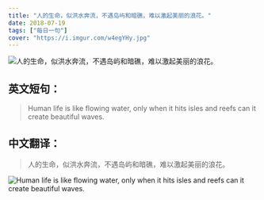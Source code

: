 ```yaml
---
title: "人的生命，似洪水奔流，不遇岛屿和暗礁，难以激起美丽的浪花。"
date: 2018-07-19
tags: ["每日一句"]
cover: "https://i.imgur.com/w4egYHy.jpg"
---
```


![人的生命，似洪水奔流，不遇岛屿和暗礁，难以激起美丽的浪花。](https://i.imgur.com/pjcwSuL.jpg)

## 英文短句：
> Human life is like flowing water, only when it hits isles and reefs can it create beautiful waves.

<!--more-->

## 中文翻译：
> 人的生命，似洪水奔流，不遇岛屿和暗礁，难以激起美丽的浪花。

![Human life is like flowing water, only when it hits isles and reefs can it create beautiful waves.](https://i.imgur.com/ZO8Cw74.jpg)

